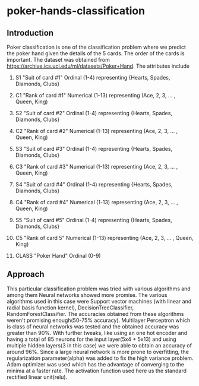 # poker-hands-classification

## Introduction

Poker classification is one of the classification problem where we predict the poker hand given the details of the 5 cards. The order of the cards is important. The dataset was obtained from https://archive.ics.uci.edu/ml/datasets/Poker+Hand.
The attributes include

1) S1 "Suit of card #1" 
Ordinal (1-4) representing {Hearts, Spades, Diamonds, Clubs} 

2) C1 "Rank of card #1" 
Numerical (1-13) representing (Ace, 2, 3, ... , Queen, King) 

3) S2 "Suit of card #2" 
Ordinal (1-4) representing {Hearts, Spades, Diamonds, Clubs} 

4) C2 "Rank of card #2" 
Numerical (1-13) representing (Ace, 2, 3, ... , Queen, King) 

5) S3 "Suit of card #3" 
Ordinal (1-4) representing {Hearts, Spades, Diamonds, Clubs} 

6) C3 "Rank of card #3" 
Numerical (1-13) representing (Ace, 2, 3, ... , Queen, King) 

7) S4 "Suit of card #4" 
Ordinal (1-4) representing {Hearts, Spades, Diamonds, Clubs} 

8) C4 "Rank of card #4" 
Numerical (1-13) representing (Ace, 2, 3, ... , Queen, King) 

9) S5 "Suit of card #5" 
Ordinal (1-4) representing {Hearts, Spades, Diamonds, Clubs} 

10) C5 "Rank of card 5" 
Numerical (1-13) representing (Ace, 2, 3, ... , Queen, King) 

11) CLASS "Poker Hand" 
Ordinal (0-9) 


## Approach

This particular classification problem was tried with various algorithms and among them Neural networks showed more promise.
The various algorithms used in this case were Support vector machines (with linear and radial basis function kernel), DecisionTreeClassifier, RandomForestClassifier.
The accuracies obtained from these algorithms weren't promising enough(50-75% accuracy). Multilayer Perceptron which is class of neural networks was tested and the obtained accuracy was greater than 90%.
With further tweaks, like using an one hot encoder and having a total of 85 neurons for the input layer(5x4 + 5x13) and using multiple hidden layers(3 in this case) we were able to obtain an accuracy of around 96%.
Since a large neural network is more prone to overfitting, the regularization parameter(alpha) was added to fix the high variance problem. Adam optimizer was used which has the advantage of converging to the minima at a faster rate.
The activation function used here us the standard rectified linear unit(relu). 

